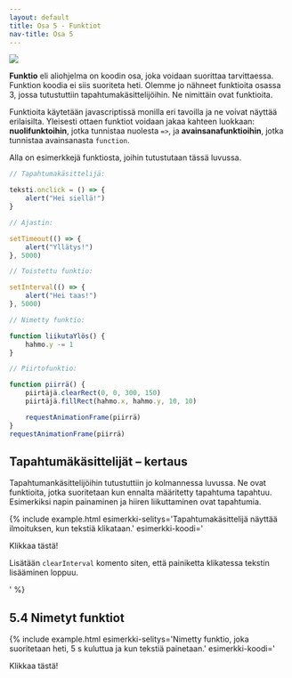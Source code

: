 ```yaml
---
layout: default
title: Osa 5 - Funktiot
nav-title: Osa 5
---
```


<div class="duckimg-center-container">
<img 
  src="{{ site.img-url }}/kakku.webp" 
  class="duckimg-center"
/>
<!--
width="901" height="507"
-->
</div>

**Funktio** eli aliohjelma on koodin osa, joka voidaan suorittaa tarvittaessa. Funktion koodia ei siis suoriteta heti. Olemme jo nähneet funktioita osassa 3, jossa tutustuttiin tapahtumakäsittelijöihin. Ne nimittäin ovat funktioita.

Funktioita käytetään javascriptissä monilla eri tavoilla ja ne voivat näyttää erilaisilta. Yleisesti ottaen funktiot voidaan jakaa kahteen luokkaan: **nuolifunktoihin**, jotka tunnistaa nuolesta `=>`, ja **avainsanafunktioihin**, jotka tunnistaa avainsanasta `function`.

Alla on esimerkkejä funktiosta, joihin tutustutaan tässä luvussa.

```javascript
// Tapahtumakäsittelijä:

teksti.onclick = () => {
    alert("Hei siellä!")
}

// Ajastin:

setTimeout(() => {
    alert("Yllätys!")
}, 5000)

// Toistettu funktio:

setInterval(() => {
    alert("Hei taas!")
}, 5000)

// Nimetty funktio:

function liikutaYlös() {
    hahmo.y -= 1
}

// Piirtofunktio:

function piirrä() {
    piirtäjä.clearRect(0, 0, 300, 150)    
    piirtäjä.fillRect(hahmo.x, hahmo.y, 10, 10)

    requestAnimationFrame(piirrä)
}
requestAnimationFrame(piirrä)
```

<div id="funktiokysymykset-alku"></div>

<script>createQuestionnaire({
	id: "funktiokysymykset-alku",
	questions: [
		{
			text: "Onko tapahtumakäsittelijä teksti.onclick nuolifunktio vai avainsanafunktio?",
			alternatives: [
				{ text: "nuolifunktio", correct: true },
				{ text: "avainsanafunktio" },
			]
		},
		{
			text: "Onko ajastin nuolifunktio vai avainsanafunktio?",
			alternatives: [
				{ text: "nuolifunktio", correct: true },
				{ text: "avainsanafunktio" },
			]
		},
		{
			text: "Onko toistettu funktio nuolifunktio vai avainsanafunktio?",
			alternatives: [
				{ text: "nuolifunktio", correct: true },
				{ text: "avainsanafunktio" },
			]
		},
		{
			text: "Onko nimetty funktio liikutaYlös nuolifunktio vai avainsanafunktio?",
			alternatives: [
				{ text: "nuolifunktio" },
				{ text: "avainsanafunktio", correct: true },
			]
		},
		{
			text: "Onko piirtofunktio piirrä nuolifunktio vai avainsanafunktio?",
			alternatives: [
				{ text: "nuolifunktio" },
				{ text: "avainsanafunktio", correct: true },
			]
		}
	]
})</script>

## Tapahtumäkäsittelijät – kertaus

Tapahtumankäsittelijöihin tutustuttiin jo kolmannessa luvussa. Ne ovat funktioita, jotka suoritetaan kun ennalta määritetty tapahtuma tapahtuu. Esimerkiksi napin painaminen ja hiiren liikuttaminen ovat tapahtumia.

{% include example.html
esimerkki-selitys='Tapahtumakäsittelijä näyttää ilmoituksen, kun tekstiä klikataan.'
esimerkki-koodi='<p id = teksti>Klikkaa tästä!</p>
<script>
	teksti.onclick = e => {
		alert("Hei siellä!")
	}
${closeScript}'
%}

<!--TODO: listaa tässä eri tapahtumakäsittelijöitä-->

<!--TODO: Tehtävä, jossa napin painaminen aiheuttaa jotain-->

{% include task.html
tehtava-ohje='Lisää painikkeelle kuuntelija. Kun painiketta klikataan, niin tulosta <code>alert()</code>> komennolla "Klikkasit painiketta."'
tehtava-koodi='<button id = painike>
Missä ankat uivat?
</button>

<script>
${closeScript}'
%}

{% include task.html
tehtava-ohje='Täydennä ohjelmaa niin, että kun käyttäjä painaa näppäintä "a", niin tulostuu <code>alert()</code> komennolla "Ankka aivasti avaruudessa."'

tehtava-koodi='<script>
	document.onkeydown = event => {
		if(event.key == "a"){

		}
	}
${closeScript}'
%}

{% include task.html
tehtava-ohje='Täydennä ohjelmaa niin, että kun käyttäjä klikkaa painiketta, niin neliön väri vaihtuu punaiseksi. Neliön väri vaihtuu, kun piirrät sen päälle uuden neliön, joka on erivärinen.'
tehtava-koodi='<canvas id=kangas></canvas>
<br>
<button>
	Vaihda väriä.	
</button>

<script>
	var piirtäjä = kangas.getContext("2d")
	piirtäjä.fillRect(10, 10, 50, 50)
	
${closeScript}'
%}

## Ajastimet

<div class="duckimg-center-container">
<img 
  src="{{ site.img-url }}/ajastin.webp" 
  class="duckimg-center"
/>
<!--
width="901" height="507"
-->
</div>

{% include example.html
esimerkki-selitys='Ajastettu funktio, joka suoritetaan 3 sekunnin kuluttua.'
esimerkki-koodi='<script>
	setTimeout(() => {
		alert("Yllätys!")
	}, 3000)
${closeScript}'
%}

Ajastettu funktio suoritetaan, kun ohjelman käynnistämisestä on kulunut määritellyn verran aikaa. Esimerkiksi jos ohjelman halutaan tulostavan viiden sekunnin kuluttua suorituksen aloittamisesta `alert("Yllätys!")`, niin ajastettu funktio eli `setTimeout` funktio näyttää seuraavalta

```javascript
setTimeout(() => {
    alert("Yllätys!")
}, 5000)
```

Ajastettu funktio saattaa näyttää hieman hämmentävältä. Siinä on kuitenkin havaittavissa nuoli `=>`, kuten tapahtumankäsittelijässä. Tutkitaan miten funktio kirjoitetaan. Aluksi aloitetaan funktion nimellä, joka on `setTimeout`. Lisätään nimen perään sulut, jolloin saamme funktion näyttämään seuraavalta

```javascript
setTimeout()
```

Tämä näyttää tavalliselta komennolta. Kirjoitetaan **sulkujen sisälle** nuolifunkito `() => { }`. 

```javascript
setTimeout(() => { })
```

Kirjoitusasu on hieman epäselvä, joten lisätään _aaltosulkeiden `{ }`_ sisälle tyhjärivi. Tyhjän rivin saa painamalla kaksi kertaa `Enter`-näppäintä aaltosulkeiden sisällä.

<!-- Todo: Kuva Enter näppäimestä? -->

```javascript
setTimeout(() => { 

})
```

_Aaltosulkeiden_ sisälle kirjoitetaan myös komento tai komennot, jotka halutaan suorittaa, kun ajastimen aika on kulunut. Kirjoitetaan aaltosulkeiden sisään komento `alert("Yllätys!")`, jolloin ohjelma tulostaa "Yllätys!".

```javascript
setTimeout(() => { 
  alert("Yllätys!")
})
```

`setTimeout`-funktiolle ei ole vielä määritelty aikaa, jonka jälkeen `alert()`-komento tapahtuu. Lisätään **viimeisen** aaltosulkeen jälkeen pilkku _ja_ aika. Aika määritetään millisekuntteina. Tämä tarkoittaa, että esimerkin `5000` tarkoittaa viittä tuhatta millisekunttia, joka on yhtäsuurta kuin viisi sekunttia. 

```javascript
setTimeout(() => { 
  alert("Yllätys!")
}, 5000)
```

Tämä funktio siis tulostaa viiden sekunin kuluttua ohjelman käynnistymisestä näytölle tekstin `Yllätys!`.

{% include task.html
tehtava-ohje='Tee ajastettu funktio, joka tulostaa 2 sekunnin kuluttua näytölle <code>prompt()</code> kysymyksen "Yllätyitkö?" Talleta vastaus muuttujaan, jonka nimi on "vastaus". Tulosta <code>prompt()</code> komennon jälkeen <code>alert()</code> komennolla käyttäjän vastaus.'
tehtava-koodi='<script>

${closeScript}'
%}

{% include task.html 
tehtava-ohje='Tee ohjelma, joka vaihtaa neliön väriä kahden sekunnin kuluttua keltaiseksi. Muista, että neliön väri vaihtuu, kun sen päälle piirretään uusi eri värinen neliö.'
tehtava-koodi='<canvas id=kangas>
</canvas>
<script>
	var piirtäjä = kangas.getContext("2d")
	piirtäjä.fillRect(10, 10, 50, 50)
${closeScript}'
%}

Ajastetun funktion voi laittaa tapahtumakäsittelijän sisälle, jolloin se suoritetaan tietyn ajan kuluttua tapahtumasta:

{% include example.html
esimerkki-selitys='Ajastettu funktio tapahtumakäsittelijän sisällä. Mitä tapahtuu, jos klikkaat tekstiä uudestaan ennen viestin ilmestymistä?'
esimerkki-koodi='<p id = teksti>Klikkaa tästä!</p>
<script>
	teksti.onclick = e => {
		setTimeout(() => {
			alert("Hei taas!")
		}, 2500)
	}
${closeScript}'
%}
<!--TODO: Tehtävä, jossa tekstiä voi klikata vasta tietyn ajan jälkeen-->

<!--TODO: Tehtävä, jossa on kaksi sisäkkäistä setTimeoutia-->

## 5.3 Toistetut funktiot

{% include example.html
esimerkki-selitys='Toistettu funktio, joka lisää rivejä tekstiin. Komento <code>.textContent +=</code> lisää loppuun uutta tekstiä.'
esimerkki-koodi='<p id = teksti>Ensimmäinen lause on tässä.</p>
<script>
	setInterval(() => {
		teksti.textContent += " Tässä on uusi lause!"
	}, 2000)
${closeScript}'
%}

**Toistettu funktio** suoritetaan loputtomasti tietyllä tahdilla. Toistetun funktion kutsuminen näyttää aivan ajastetun funktion kutsulta, mutta siinä käytetään `setInterval`-komentoa.

```javascript
setInterval(() => {
	
}, 1000)
```

Toistetussa funktiossa suoritettva koodi menee tuttuun tapaan _aaltosulkeiden_ sisälle ja viimeisen aaltosulkeen jälkeen on pilkku, jonka jälkeen määritetään, kuinka usein funktio toistetaan. Esimerkiksi `1000 ms = 1 s`, joten esimerkissä olevaa funktiota toistetaan yhden sekunnin välein.

{% include task.html
tehtava-ohje='Tee ohjelma, joka lisää sivulle 3,5 sekunnin välein tekstin "Pöö!". Käytä <code>setInterval</code> funktiota.'
tehtava-koodi='<p id = teksti>Loppumaton yllätys!</p>
<script>

${closeScript}'
%}

{%include extra.html
otsikko='Miten toistetun funktion saa loppumaan?'
vinkki='Toistetun funktion saa loppumaan käyttämällä komentoa <code>clearInterval</code>. Komennolle pitää antaa <b>parametrina</b> toistettu funktio. Tämä tarkoittaa sitä, että toistettu funktio pitää nimetä jotenkin. Talletetaan siis toistettu funktio muuttujaan.

<div class="codebox example">
	<script>
		addEditor(
`<p id = teksti>Ensimmäinen lause on tässä.</p>
<script>
	toisto = setInterval(() => {
		teksti.textContent += " Tässä on uusi lause!"
	}, 2000)
${closeScript}`
		);
	</script>
</div>

Lisätään <code>clearInterval</code> komento siten, että painiketta klikatessa tekstin lisääminen loppuu.
<div class="codebox example">
	<script>
		addEditor(
`<button id=painike>Pysäytä</button>
<p id = teksti>Ensimmäinen lause on tässä.</p>
<script>
	toisto = setInterval(() => {
		teksti.textContent += " Tässä on uusi lause!"
	}, 2000)

	painike.onclick = () => {
		clearInterval(toisto)
	}
${closeScript}`
		);
	</script>
</div>

'
%}

## 5.4 Nimetyt funktiot

{% include example.html 
esimerkki-selitys='Nimetty funktio, joka suoritetaan heti, 5 s kuluttua ja kun tekstiä painetaan.'
esimerkki-koodi='<p id = teksti>Klikkaa tästä!</p>
<script>
	function yllätys() {
		alert("Yllätys!")
	}

	yllätys()

	setTimeout(() => {
		yllätys()
	}, 5000)

	teksti.onclick = () => {
		yllätys()
	}
${closeScript}'
%}

Ajastimet, toistetut funktiot ja tapahtumankäsittelijät suoritetaan automaattisesti silloin, kun jotain tapahtuu, tai tietyn ajan päästä. _Nimetty funktio_ eroaa näistä funktioista siten, että koodissa pitää **kutsua** funktiota, jotta se suoritetaan. Jotta voisimme **kutsua** funktiota, täytyy sille antaa nimi, jolla funktiota kutsutaan. Siksi kutsumme tämän tyyppisiä funktioita _nimetyiksi_ funkitoiksi. Nimetyn funktion rakenne on seuraava

```javascript
function funktionNimi() {
    
}
```

Ensin kirjoitetaan avainsana `function`, josta tunnistetaan, että kysessä on funktio. Tämän jälkeen kirjoitetaan funktion nimi. Esimerkissä funktion nimi on `funktionNimi`, mutta se voi olla mitä ohjelmoija päättää keksiä. Funktion nimen jälkeen kijroitetaan sulut, jonka jälkeen kirjoitetaan aaltosulut. Aaltosulkeiden sisään tulee koodi, joka suoritetaan funktiota kutsuttaessa. Nimetyt funktiot ovat kuten muuttujia, mutta niillä voidaan tehdä paljon enemmän asioita

{% include tip.html
vinkki='Funktioita käytetään, jotta koodia ei tarvitsisi kirjoittaa joka kerta uudeestaa. Niiden avulla voimme uusio käyttää tiettyä toiminnallisuutta useita kertoja.'
%}


{% include example.html
esimerkki-selitys='Jokaisen painikkeen painaminen kutsuu samaa funktiota, jonka nimi on "<code>tervehdi()</code>.'
esimerkki-koodi='<button id=painike1>Eka</button>
<button id=painike2>Toka</button>
<button id=painike3>Kolmas</button>
<button id=painike4>Neljäs</button>
<button id=painike5>Viides</button>
<script>
	function tervehdi(){
		alert("Moi! Klikkasit painiketta.")
		vastaus = prompt("Mitä painiketta klikkasit?")
		alert("Klikkasit painiketta "+ vastaus+". Se on suosikkini!")
	}
	painike1.onclick = () => {
		tervehdi()
	}
	painike2.onclick = () => {
		tervehdi()
	}
	painike3.onclick = () => {
		tervehdi()
	}
	painike4.onclick = () => {
		tervehdi()
	}
	painike5.onclick = () => {
		tervehdi()
	}
${closeScript}'
%}

<!-- TODO: tehtävä-->

<!--- Vois siirtää 7. osioon, koska sieltä voi saada paremmin konkreettisia esimerkkejä tähän. Parametreistä on myös vähän jo kappaleessa 1-->
<!--
### Parametrit

Nimetylle funktiolle voi antaa <b>parametreja</b>. Parametrit ovat muuttujia, joiden avulla funktiolle voi kertoa asioita. Alla on esimerkki, jossa parametrin avulla voimme näyttää ylimääräisen viestin käyttäjälle.

<div class="codebox example">
	<h3>Esimerkki 5.7</h3>
	<p>
	Nimetty funktio, joka suoritetaan heti, 5 s kuluttua ja kun tekstiä painetaan.
	</p>
	<script>
		addEditor(
`<p id = teksti>Klikkaa tästä!</p>
<script>
	function yllätys(viesti) {
		alert("Yllätys " + viesti + "!")
	}

	yllätys("ekan kerran")

	setTimeout(() => {
		yllätys("taas")
	}, 5000)

	teksti.onclick = () => {
		yllätys("klikatessa")
	}
${closeScript}`
		);
	</script>
</div>

TODO: Tehtävä, mikä?

### Paluuarvo

TODO
-->
## Kysymyksiä

<div id="funktiokysymykset"></div>

<script>createQuestionnaire({
	id: "funktiokysymykset",
	questions: [
		{
			text: "Kuinka monta kertaa setTimeout-funktio suoritetaan?",
			alternatives: [
				{ text: "0 kertaa" },
				{ text: "1 kerran", correct: true },
				{ text: "Äärettömän monta kertaa" },
			]
		},
		{
			text: "Kuinka monta kertaa setInterval-funktio suoritetaan?",
			alternatives: [
				{ text: "0 kertaa" },
				{ text: "1 kerran" },
				{ text: "Äärettömän monta kertaa", correct: true },
			]
		},
		{
			text: "Kuinka monta kertaa onclick-funktio suoritetaan?",
			alternatives: [
				{ text: "Vain kerran, kun klikataan ensimmäisen kerran" },
				{ text: "Kerran per jokainen klikkaus", correct: true },
				{ text: "Sitä suoritetaan ikuisesti, kun hiiren nappi on pohjassa" },
			]
		}
	]
})</script>

